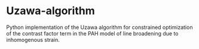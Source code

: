 # Uzawa-algorithm
Python implementation of the Uzawa algorithm for constrained optimization of the contrast factor term in the PAH model of line broadening due to inhomogenous strain.
